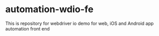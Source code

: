 # automation-wdio-fe
This is repository for webdriver  io demo for web, iOS and Android app automation front end
